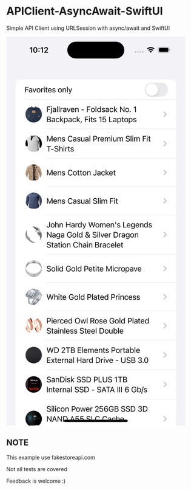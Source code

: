 # APIClient-AsyncAwait-SwiftUI
Simple API  Client using URLSession with async/await and SwiftUI 


![Example APi Client Request](Screenshot.png)


## NOTE

This example use fakestoreapi.com

Not all tests are covered

Feedback is welcome :) 
